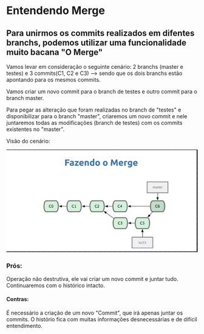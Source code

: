 # Entendendo Merge
## Para unirmos os commits realizados em difentes branchs, podemos utilizar uma funcionalidade muito bacana "O Merge"

Vamos levar em consideração o seguinte cenário: 
2 branchs (master e testes) e 3 commits(C1, C2 e C3) --> sendo que os dois branchs estão apontando para os mesmos commits. 

Vamos criar um novo commit para o branch de testes e outro commit para o branch master. 

Para pegar as alteração que foram realizadas no branch de "testes" e disponibilizar para o branch "master", criaremos um novo commit e nele juntaremos todas as modificações (branch de testes) com os commits existentes no "master".

Visão do cenário:

![Fazendo o Merge](Imagens/merge.jpg)


### Prós:
Operação não destrutiva, ele vai criar um novo commit e juntar tudo. Continuaremos com o histórico intacto.


#### Contras:
É necessário a criação de um novo "Commit", que irá apenas juntar os commits.
O histório fica com muitas informações desnecessárias e de difícil entendimento.

